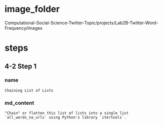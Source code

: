 # image_folder
Computational-Social-Science-Twitter-Topic/projects/Lab2B-Twitter-Word-Frequency/images

# steps

## 4-2 Step 1
### name
```
Chaining List of Lists
```

### md_content 
```
"Chain" or flatten this list of lists into a single list `all_words_no_urls` using Python's library `itertools`. 
```


